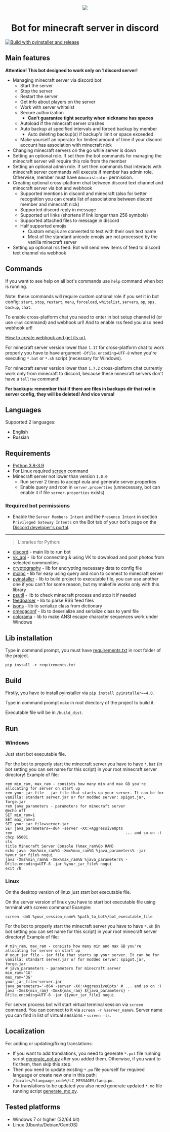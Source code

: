<p align="center">
   <img src="images/bot.ico">
</p>

<h1 align="center">
   Bot for minecraft server in discord
</h1>

[![Build with pyinstaller and release](https://github.com/Druzai/Bot_Mc_discord/actions/workflows/pyinstaller_build.yml/badge.svg?branch=master)](https://github.com/Druzai/Bot_Mc_discord/actions/workflows/pyinstaller_build.yml)

## Main features

**Attention! This bot designed to work only on 1 discord server!**

* Managing minecraft server via discord bot:
    * Start the server
    * Stop the server
    * Restart the server
    * Get info about players on the server
    * Work with server whitelist
    * Secure authorization
        * **Can't guarantee tight security when nickname has spaces**
    * Autoload if the minecraft server crashes
    * Auto backup at specified intervals and forced backup by member
        * Auto deleting backup(s) if backup's limit or space exceeded
    * Make yourself an operator for limited amount of time if your discord account has association with minecraft nick
* Changing minecraft servers on the go while server is down
* Setting an optional role. If set then the bot commands for managing the minecraft server will require this role from
  the member
* Setting an optional admin role. If set then commands that interacts with minecraft server commands will execute if
  member has admin role. Otherwise, member must have `Administrator` permission.
* Creating optional cross-platform chat between discord text channel and minecraft server via bot and webhook
    * Supported mentions in discord and minecraft (also for better recognition you can create list of associations
      between discord member and minecraft nick)
    * Supported discord reply in message
    * Supported url links (shortens if link longer than 256 symbols)
    * Supported attached files to message in discord
    * Half supported emojis
        * Custom emojis are converted to text with their own text name
        * Most of the standard unicode emojis are not processed by the vanilla minecraft server
* Setting up optional rss feed. Bot will send new items of feed to discord text channel via webhook

## Commands

If you want to see help on all bot's commands use `help` command when bot is running.

Note: these commands will require custom optional role if you set it in bot config:
`start`, `stop`, `restart`, `menu`, `forceload`, `whitelist`, `servers`, `op`, `ops`, `backup`, `chat`.

To enable cross-platform chat you need to enter in bot setup channel id (or use `chat` command) and webhook url!
And to enable rss feed you also need webhook url!

[How to create webhook and get its url.](https://github.com/Akizo96/de.isekaidev.discord.wbbBridge/wiki/How-to-get-Webhook-ID-&-Token)

For minecraft server version lower than `1.17` for cross-platform chat to work properly you have to have
argument `-Dfile.encoding=UTF-8` when you're executing `*.bat` or `*.sh` script (necessary for Windows).

For minecraft server version lower than `1.7.2` cross-platform chat currently work only from minecraft to discord,
because these minecraft servers don't have a `tellraw` command!

**For backups: remember that if there are files in backups dir that not in server config, they will be deleted! And vice
versa!**

## Languages

Supported 2 languages:

* English
* Russian

## Requirements

* [Python 3.8-3.9](https://www.python.org/downloads/)
* For Linux required [screen](https://linuxize.com/post/how-to-use-linux-screen/) command
* Minecraft server not lower than version `1.0.0`
    * Run server 2 times to accept eula and generate server.properties
    * Enable query and rcon in `server.properties` (unnecessary, bot can enable it if file `server.properties` exists)

### Required bot permissions

* Enable the `Server Members Intent` and the `Presence Intent` in section `Privileged Gateway Intents` on the Bot tab of
  your bot's page on the [Discord developer's portal](https://discord.com/developers/applications).

____________
> Libraries for Python:

* [discord](https://github.com/Rapptz/discord.py) - main lib to run bot
* [vk_api](https://github.com/python273/vk_api) - lib for connecting & using VK to download and post photos from
  selected communities
* [cryptography](https://github.com/pyca/cryptography) - lib for encrypting necessary data to config file
* [mcipc](https://github.com/conqp/mcipc) - lib for easy using query and rcon to connect to minecraft server
* [pyinstaller](https://github.com/pyinstaller/pyinstaller) - lib to build project to executable file, you can use
  another one if you can't for some reason, but my makefile works only with this library
* [psutil](https://github.com/giampaolo/psutil) - lib to check minecraft process and stop it if needed
* [feedparser](https://github.com/kurtmckee/feedparser) - lib to parse RSS feed files
* [jsons](https://github.com/ramonhagenaars/jsons) - lib to serialize class from dictionary
* [omegaconf](https://github.com/omry/omegaconf) - lib to deserialize and serialize class to yaml file
* [colorama](https://github.com/tartley/colorama) - lib to make ANSI escape character sequences work under Windows

## Lib installation

Type in command prompt, you must have [requirements.txt](requirements.txt) in root folder of the project.

```
pip install -r requirements.txt
```

## Build

Firstly, you have to install pyinstaller via `pip install pyinstaller==4.0`.

Type in command prompt `make` in root directory of the project to build it.

Executable file will be in `/build_dist`.

## Run

### Windows

Just start bot executable file.

For the bot to properly start the minecraft server you have to have `*.bat` (in bot setting you can set name for this
script) in your root minecraft server directory! Example of file:

```batch
rem min_ram, max_ram - consists how many min and max GB you're allocating for server on start up
rem your_jar_file - jar file that starts up your server. It can be for vanilla: standart server.jar or for modded server: spigot.jar, forge.jar
rem java_parameters - parameters for minecraft server
@echo off
SET min_ram=1
SET max_ram=3
SET your_jar_file=server.jar
SET java_parameters=-d64 -server -XX:+AggressiveOpts
rem                                                  ... and so on :)
chcp 65001
cls
title Minecraft Server Console (%max_ram%Gb RAM)
echo java -Xms%min_ram%G -Xmx%max_ram%G %java_parameters% -jar %your_jar_file% nogui
java -Xms%min_ram%G -Xmx%max_ram%G %java_parameters% -Dfile.encoding=UTF-8 -jar %your_jar_file% nogui
exit /b
```

### Linux

On the desktop version of linux just start bot executable file.

On the server version of linux you have to start bot executable file using terminal with screen command! Example:

```
screen -dmS %your_session_name% %path_to_bot%/bot_executable_file
```

For the bot to properly start the minecraft server you have to have `*.sh` (in bot setting you can set name for this
script) in your root minecraft server directory! Example of file:

```shell
# min_ram, max_ram - consists how many min and max GB you're allocating for server on start up
# your_jar_file - jar file that starts up your server. It can be for vanilla: standart server.jar or for modded server: spigot.jar, forge.jar
# java_parameters - parameters for minecraft server
min_ram='1G'
max_ram='3G'
your_jar_file='server.jar'
java_parameters='-d64 -server -XX:+AggressiveOpts' # ... and so on :)
java -Xms${min_ram} -Xmx${max_ram} ${java_parameters} -Dfile.encoding=UTF-8 -jar ${your_jar_file} nogui
```

For server process bot will start virtual terminal session via `screen` command. You can connect to it
via `screen -r %server_name%`. Server name you can find in list of virtual sessions - `screen -ls`.

## Localization

For adding or updating/fixing translations:

* If you want to add translations, you need to generate `*.pot` file running
  script [generate_pot.py](locales/generate_pot.py) after you added them. Otherwise, if you want to fix them, then skip
  this step.
* Then you need to update existing `*.po` file yourself for required language or create new one in this
  path: `/locales/%language_code%/LC_MESSAGES/lang.po`.
* For translations to be updated you also need generate updated `*.mo` file running
  script [generate_mo.py](locales/generate_mo.py).

## Tested platforms

* Windows 7 or higher (32/64 bit)
* Linux (Ubuntu/Debian/CentOS)
